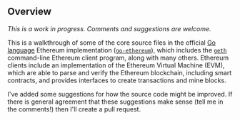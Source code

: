 ## Overview

_This is a work in progress. Comments and suggestions are welcome._

This is a walkthrough of some of the core source files in the official [Go language](https://golang.org/) Ethereum implementation \([`go-ethereum`](https://github.com/ethereum/go-ethereum)\), which includes the [`geth`](https://github.com/ethereum/go-ethereum/tree/master/core/vm) command-line Ethereum client program, along with many others. Ethereum clients include an implementation of the Ethereum Virtual Machine \(EVM\), which are able to parse and verify the Ethereum blockchain, including smart contracts, and provides interfaces to create transactions and mine blocks.

I've added some suggestions for how the source code might be improved. If there is general agreement that these suggestions make sense \(tell me in the comments!\) then I'll create a pull request.

